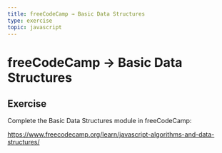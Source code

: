 ```yaml
---
title: freeCodeCamp → Basic Data Structures
type: exercise
topic: javascript
---
```


# freeCodeCamp → Basic Data Structures

## Exercise

Complete the Basic Data Structures module in freeCodeCamp:

https://www.freecodecamp.org/learn/javascript-algorithms-and-data-structures/
